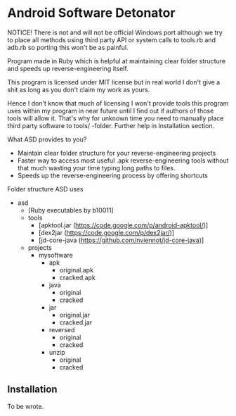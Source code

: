 Android Software Detonator
==========================

NOTICE! There is not and will not be official Windows port although we try to place all methods using third party API or system calls to tools.rb and adb.rb so porting this won't be as painful.


Program made in Ruby which is helpful at maintaining clear folder structure and speeds up reverse-engineering itself.

This program is licensed under MIT license but in real world I don't give a shit as long as you don't claim my work as yours.

Hence I don't know that much of licensing I won't provide tools this program uses within my program in near future until I find out if authors of those tools will allow it. That's why for unknown time you need to manually place third party software to tools/ -folder. Further help in Installation section.



What ASD provides to you?
- Maintain clear folder structure for your reverse-engineering projects
- Faster way to access most useful .apk reverse-engineering tools without that much wasting your time typing long paths to files.
- Speeds up the reverse-engineering process by offering shortcuts

Folder structure ASD uses

- asd
	- [Ruby executables by b10011]
	- tools
		- [apktool.jar (https://code.google.com/p/android-apktool/)]
		- [dex2jar (https://code.google.com/p/dex2jar/)]
		- [jd-core-java (https://github.com/nviennot/jd-core-java)]
	- projects
		- mysoftware
			- apk
				- original.apk
				- cracked.apk
			- java
				- original
				- cracked
			- jar
				- original.jar
				- cracked.jar
			- reversed
				- original
				- cracked
			- unzip
				- original
				- cracked



Installation
------------
To be wrote.
